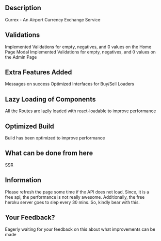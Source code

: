 ## Description

Currex - An Airport Currency Exchange Service

## Validations
Implemented Validations for empty, negatives, and 0 values on the Home Page Modal
Implemented Validations for empty, negatives, and 0 values on the Admin Page

## Extra Features Added
Messages on success
Optimized Interfaces for Buy/Sell
Loaders

## Lazy Loading of Components
All the Routes are lazily loaded with react-loadable to improve performance

## Optimized Build
Build has been optimized to improve performance


## What can be done from here
SSR

## Information
Please refresh the page some time if the API does not load. Since, it is a free api, the performance is not really awesome. Additionally,
the free heroku server goes to slep every 30 mins. So, kindly bear with this.

## Your Feedback?
Eagerly waiting for your feedback on this about what improvements can be made